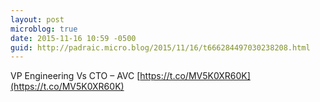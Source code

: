 ```yaml
---
layout: post
microblog: true
date: 2015-11-16 10:59 -0500
guid: http://padraic.micro.blog/2015/11/16/t666284497030238208.html
---
```

VP Engineering Vs CTO – AVC [https://t.co/MV5K0XR60K](https://t.co/MV5K0XR60K)
